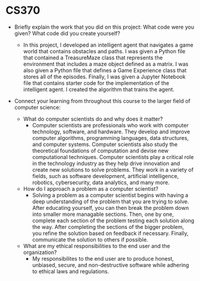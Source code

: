 # CS370

* Briefly explain the work that you did on this project: What code were you given? What code did you create yourself?
  * In this project, I developed an intelligent agent that navigates a game world that contains obstacles and paths. I was given a Python file that contained a TreasureMaze class that represents the environment that includes a maze object defined as a matrix. I was also given a Python file that defines a Game Experience class that stores all of the episodes. Finally, I was given a Jupyter Notebook file that contains starter code for the implementation of the intelligent agent. I created the algorithm that trains the agent. 

* Connect your learning from throughout this course to the larger field of computer science:
  * What do computer scientists do and why does it matter?
    * Computer scientists are professionals who work with computer technology, software, and hardware. They develop and improve computer algorithms, programming languages, data structures, and computer systems. Computer scientists also study the theoretical foundations of computation and devise new computational techniques. Computer scientists play a critical role in the technology industry as they help drive innovation and create new solutions to solve problems. They work in a variety of fields, such as software development, artificial intelligence, robotics, cybersecurity, data analytics, and many more.
  * How do I approach a problem as a computer scientist?
    * Solving a problem as a computer scientist begins with having a deep understanding of the problem that you are trying to solve. After educating yourself, you can then break the problem down into smaller more managable sections. Then, one by one, complete each section of the problem testing each solution along the way. After completing the sections of the bigger problem, you refine the solution based on feedback if necessary. Finally, communicate the solution to others if possible.
  * What are my ethical responsibilities to the end user and the organization?
    * My responsibilites to the end user are to produce honest, unbiased, secure, and non-destructive software while adhering to ethical laws and regulations. 

